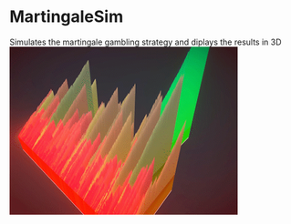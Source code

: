 # MartingaleSim
Simulates the martingale gambling strategy and diplays the results in 3D
![](gifForReadMe.gif)
